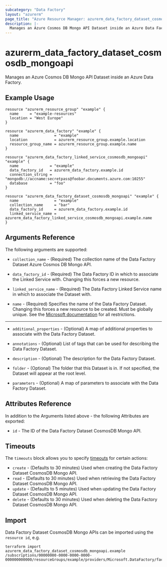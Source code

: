 ```yaml
---
subcategory: "Data Factory"
layout: "azurerm"
page_title: "Azure Resource Manager: azurerm_data_factory_dataset_cosmosdb_mongoapi"
description: |-
  Manages an Azure Cosmos DB Mongo API Dataset inside an Azure Data Factory.
---
```


# azurerm_data_factory_dataset_cosmosdb_mongoapi

Manages an Azure Cosmos DB Mongo API Dataset inside an Azure Data Factory.

## Example Usage

```hcl
resource "azurerm_resource_group" "example" {
  name     = "example-resources"
  location = "West Europe"
}

resource "azurerm_data_factory" "example" {
  name                = "example"
  location            = azurerm_resource_group.example.location
  resource_group_name = azurerm_resource_group.example.name
}

resource "azurerm_data_factory_linked_service_cosmosdb_mongoapi" "example" {
  name              = "example"
  data_factory_id   = azurerm_data_factory.example.id
  connection_string = "mongodb://accname:secretpass@foobar.documents.azure.com:10255"
  database          = "foo"
}

resource "azurerm_data_factory_dataset_cosmosdb_mongoapi" "example" {
  name                = "example"
  collection_name     = "bar"
  data_factory_id     = azurerm_data_factory.example.id
  linked_service_name = azurerm_data_factory_linked_service_cosmosdb_mongoapi.example.name
}
```

## Arguments Reference

The following arguments are supported:

* `collection_name` - (Required) The collection name of the Data Factory Dataset Azure Cosmos DB Mongo API.

* `data_factory_id` - (Required) The Data Factory ID in which to associate the Linked Service with. Changing this forces a new resource.

* `linked_service_name` - (Required) The Data Factory Linked Service name in which to associate the Dataset with.

* `name` - (Required) Specifies the name of the Data Factory Dataset. Changing this forces a new resource to be created. Must be globally unique. See the [Microsoft documentation](https://docs.microsoft.com/azure/data-factory/naming-rules) for all restrictions.

---

* `additional_properties` - (Optional) A map of additional properties to associate with the Data Factory Dataset.

* `annotations` - (Optional) List of tags that can be used for describing the Data Factory Dataset.

* `description` - (Optional) The description for the Data Factory Dataset.

* `folder` - (Optional) The folder that this Dataset is in. If not specified, the Dataset will appear at the root level.

* `parameters` - (Optional) A map of parameters to associate with the Data Factory Dataset.

## Attributes Reference

In addition to the Arguments listed above - the following Attributes are exported:

* `id` - The ID of the Data Factory Dataset CosmosDB Mongo API.

## Timeouts

The `timeouts` block allows you to specify [timeouts](https://www.terraform.io/language/resources/syntax#operation-timeouts) for certain actions:

* `create` - (Defaults to 30 minutes) Used when creating the Data Factory Dataset CosmosDB Mongo API.
* `read` - (Defaults to 30 minutes) Used when retrieving the Data Factory Dataset CosmosDB Mongo API.
* `update` - (Defaults to 5 minutes) Used when updating the Data Factory Dataset CosmosDB Mongo API.
* `delete` - (Defaults to 30 minutes) Used when deleting the Data Factory Dataset CosmosDB Mongo API.

## Import

Data Factory Dataset CosmosDB Mongo APIs can be imported using the `resource id`, e.g.

```shell
terraform import azurerm_data_factory_dataset_cosmosdb_mongoapi.example /subscriptions/00000000-0000-0000-0000-000000000000/resourceGroups/example/providers/Microsoft.DataFactory/factories/example/datasets/example
```
